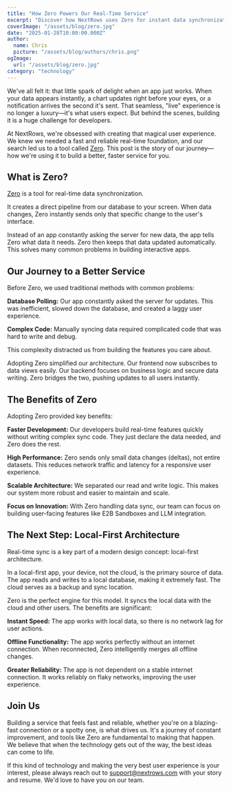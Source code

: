 ```yaml
---
title: "How Zero Powers Our Real-Time Service"
excerpt: "Discover how NextRows uses Zero for instant data synchronization, creating a seamless real-time experience for our users. Learn about our journey to local-first architecture."
coverImage: "/assets/blog/zero.jpg"
date: "2025-01-28T10:00:00.000Z"
author:
  name: Chris
  picture: "/assets/blog/authors/chris.png"
ogImage:
  url: "/assets/blog/zero.jpg"
category: "technology"
---
```


We've all felt it: that little spark of delight when an app just works. When your data appears instantly, a chart updates right before your eyes, or a notification arrives the second it's sent. That seamless, "live" experience is no longer a luxury—it's what users expect. But behind the scenes, building it is a huge challenge for developers.

At NextRows, we're obsessed with creating that magical user experience. We knew we needed a fast and reliable real-time foundation, and our search led us to a tool called [Zero](https://zerosync.dev). This post is the story of our journey—how we're using it to build a better, faster service for you.

## What is Zero?

[Zero](https://zerosync.dev) is a tool for real-time data synchronization.

It creates a direct pipeline from our database to your screen. When data changes, Zero instantly sends only that specific change to the user's interface.

Instead of an app constantly asking the server for new data, the app tells Zero what data it needs. Zero then keeps that data updated automatically. This solves many common problems in building interactive apps.

## Our Journey to a Better Service

Before Zero, we used traditional methods with common problems:

**Database Polling:** Our app constantly asked the server for updates. This was inefficient, slowed down the database, and created a laggy user experience.

**Complex Code:** Manually syncing data required complicated code that was hard to write and debug.

This complexity distracted us from building the features you care about.

Adopting Zero simplified our architecture. Our frontend now subscribes to data views easily. Our backend focuses on business logic and secure data writing. Zero bridges the two, pushing updates to all users instantly.

## The Benefits of Zero

Adopting Zero provided key benefits:

**Faster Development:** Our developers build real-time features quickly without writing complex sync code. They just declare the data needed, and Zero does the rest.

**High Performance:** Zero sends only small data changes (deltas), not entire datasets. This reduces network traffic and latency for a responsive user experience.

**Scalable Architecture:** We separated our read and write logic. This makes our system more robust and easier to maintain and scale.

**Focus on Innovation:** With Zero handling data sync, our team can focus on building user-facing features like E2B Sandboxes and LLM integration.

## The Next Step: Local-First Architecture

Real-time sync is a key part of a modern design concept: local-first architecture.

In a local-first app, your device, not the cloud, is the primary source of data. The app reads and writes to a local database, making it extremely fast. The cloud serves as a backup and sync location.

Zero is the perfect engine for this model. It syncs the local data with the cloud and other users. The benefits are significant:

**Instant Speed:** The app works with local data, so there is no network lag for user actions.

**Offline Functionality:** The app works perfectly without an internet connection. When reconnected, Zero intelligently merges all offline changes.

**Greater Reliability:** The app is not dependent on a stable internet connection. It works reliably on flaky networks, improving the user experience.

## Join Us

Building a service that feels fast and reliable, whether you're on a blazing-fast connection or a spotty one, is what drives us. It's a journey of constant improvement, and tools like Zero are fundamental to making that happen. We believe that when the technology gets out of the way, the best ideas can come to life.

If this kind of technology and making the very best user experience is your interest, please always reach out to support@nextrows.com with your story and resume. We'd love to have you on our team.